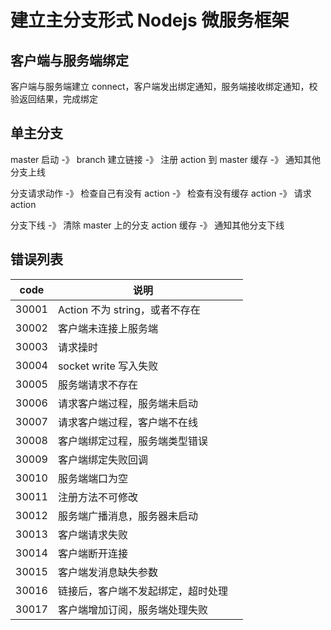 # 建立主分支形式 Nodejs 微服务框架

## 客户端与服务端绑定

客户端与服务端建立 connect，客户端发出绑定通知，服务端接收绑定通知，校验返回结果，完成绑定

## 单主分支

master 启动 -》 branch 建立链接 -》 注册 action 到 master 缓存 -》 通知其他分支上线

分支请求动作 -》 检查自己有没有 action -》 检查有没有缓存 action -》 请求 action

分支下线 -》 清除 master 上的分支 action 缓存 -》 通知其他分支下线

## 错误列表

| code  | 说明                               |     |
| ----- | ---------------------------------- | --- |
| 30001 | Action 不为 string，或者不存在     |     |
| 30002 | 客户端未连接上服务端               |     |
| 30003 | 请求操时                           |     |
| 30004 | socket write 写入失败              |     |
| 30005 | 服务端请求不存在                   |     |
| 30006 | 请求客户端过程，服务端未启动       |     |
| 30007 | 请求客户端过程，客户端不在线       |     |
| 30008 | 客户端绑定过程，服务端类型错误     |     |
| 30009 | 客户端绑定失败回调                 |     |
| 30010 | 服务端端口为空                     |     |
| 30011 | 注册方法不可修改                   |     |
| 30012 | 服务端广播消息，服务器未启动       |     |
| 30013 | 客户端请求失败                     |     |
| 30014 | 客户端断开连接                     |     |
| 30015 | 客户端发消息缺失参数               |     |
| 30016 | 链接后，客户端不发起绑定，超时处理 |     |
| 30017 | 客户端增加订阅，服务端处理失败     |     |
